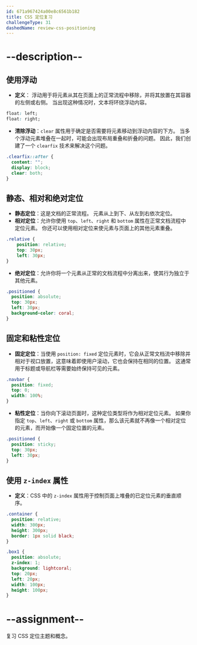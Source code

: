 ```yaml
---
id: 671a967424a00e8c6561b182
title: CSS 定位复习
challengeType: 31
dashedName: review-css-positioning
---
```


# --description--

## 使用浮动

- **定义**： 浮动用于将元素从其在页面上的正常流程中移除，并将其放置在其容器的左侧或右侧。 当出现这种情况时，文本将环绕浮动内容。

```css
float: left;
float: right;
```

- **清除浮动**：`clear` 属性用于确定是否需要将元素移动到浮动内容的下方。 当多个浮动元素堆叠在一起时，可能会出现布局重叠和折叠的问题。 因此，我们创建了一个 `clearfix` 技术来解决这个问题。

```css
.clearfix::after {
  content: "";
  display: block;
  clear: both;
}
```

## 静态、相对和绝对定位

- **静态定位**：这是文档的正常流程。 元素从上到下、从左到右依次定位。
- **相对定位**：允许你使用 `top`、`left`、`right` 和 `bottom` 属性在正常文档流程中定位元素。 你还可以使用相对定位来使元素与页面上的其他元素重叠。

```css
.relative {
    position: relative;
    top: 30px;
    left: 30px;
}
```

- **绝对定位**：允许你将一个元素从正常的文档流程中分离出来，使其行为独立于其他元素。

```css
.positioned {
  position: absolute;
  top: 30px;
  left: 30px;
  background-color: coral;
}
```

## 固定和粘性定位

- **固定定位**：当使用 `position: fixed` 定位元素时，它会从正常文档流中移除并相对于视口放置，这意味着即使用户滚动，它也会保持在相同的位置。 这通常用于标题或导航栏等需要始终保持可见的元素。

```css
.navbar {
  position: fixed; 
  top: 0; 
  width: 100%; 
}
```

- **粘性定位**：当你向下滚动页面时，这种定位类型将作为相对定位元素。 如果你指定 `top`、`left`、`right` 或 `bottom` 属性，那么该元素就不再像一个相对定位的元素，而开始像一个固定位置的元素。

```css
.positioned {
  position: sticky;
  top: 30px;
  left: 30px;
}
```

## 使用 `z-index` 属性

- **定义**：CSS 中的 `z-index` 属性用于控制页面上堆叠的已定位元素的垂直顺序。

```css
.container {
  position: relative;
  width: 300px;
  height: 300px;
  border: 1px solid black;
}

.box1 {
  position: absolute;
  z-index: 1;
  background: lightcoral;
  top: 20px;
  left: 20px;
  width: 100px;
  height: 100px;
}
```

# --assignment--

复习 CSS 定位主题和概念。
